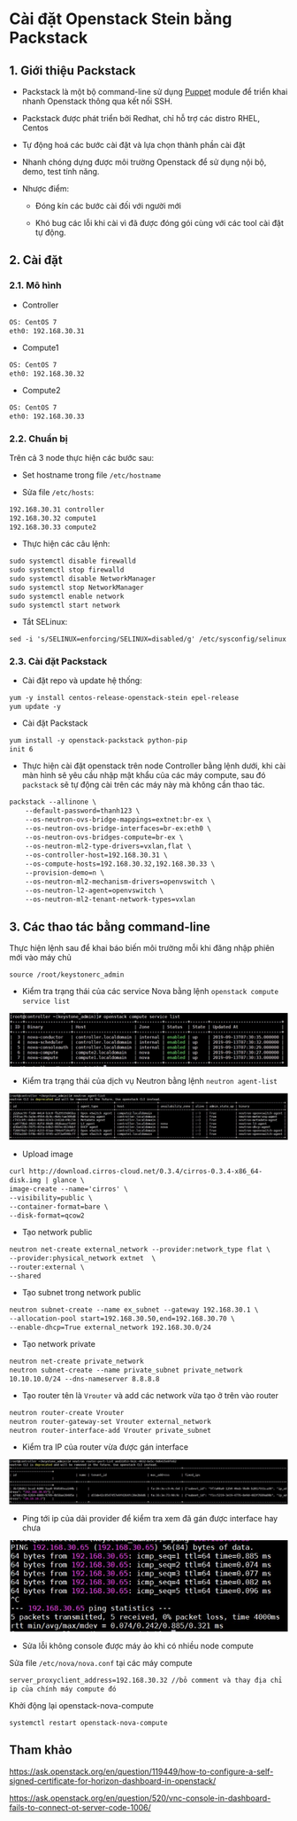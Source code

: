 # Cài đặt Openstack Stein bằng Packstack

## 1. Giới thiệu Packstack

- Packstack là một bộ command-line sử dụng [Puppet](http://www.puppetlabs.com/) module để triển khai nhanh Openstack thông qua kết nối SSH.

- Packstack được phát triển bởi Redhat, chỉ hỗ trợ các distro RHEL, Centos

- Tự động hoá các bước cài đặt và lựa chọn thành phần cài đặt

- Nhanh chóng dựng được môi trường Openstack để sử dụng nội bộ, demo, test tính năng.

- Nhược điểm:

	- Đóng kín các bước cài đối với người mới
	
	- Khó bug các lỗi khi cài vì đã được đóng gói cùng với các tool cài đặt tự động.
	
## 2. Cài đặt

### 2.1. Mô hình

- Controller

```
OS: CentOS 7
eth0: 192.168.30.31
```

- Compute1

```
OS: CentOS 7
eth0: 192.168.30.32
```

- Compute2

```
OS: CentOS 7
eth0: 192.168.30.33
```

### 2.2. Chuẩn bị

Trên cả 3 node thực hiện các bước sau:

- Set hostname trong file `/etc/hostname`

- Sửa file `/etc/hosts`:

```
192.168.30.31 controller
192.168.30.32 compute1
192.168.30.33 compute2
```

- Thực hiện các câu lệnh:

```
sudo systemctl disable firewalld
sudo systemctl stop firewalld
sudo systemctl disable NetworkManager
sudo systemctl stop NetworkManager
sudo systemctl enable network
sudo systemctl start network
```

- Tắt SELinux:

```
sed -i 's/SELINUX=enforcing/SELINUX=disabled/g' /etc/sysconfig/selinux
```

### 2.3. Cài đặt Packstack

- Cài đặt repo và update hệ thống:

```
yum -y install centos-release-openstack-stein epel-release
yum update -y
```

- Cài đặt Packstack

```
yum install -y openstack-packstack python-pip
init 6
```

- Thực hiện cài đặt openstack trên node Controller bằng lệnh dưới, khi cài màn hình sẽ yêu cầu nhập mật khẩu của các máy compute, sau đó `packstack` sẽ tự động cài trên các máy này mà không cần thao tác.

```
packstack --allinone \
    --default-password=thanh123 \
    --os-neutron-ovs-bridge-mappings=extnet:br-ex \
    --os-neutron-ovs-bridge-interfaces=br-ex:eth0 \
    --os-neutron-ovs-bridges-compute=br-ex \
    --os-neutron-ml2-type-drivers=vxlan,flat \
    --os-controller-host=192.168.30.31 \
    --os-compute-hosts=192.168.30.32,192.168.30.33 \
    --provision-demo=n \
	--os-neutron-ml2-mechanism-drivers=openvswitch \
	--os-neutron-l2-agent=openvswitch \
	--os-neutron-ml2-tenant-network-types=vxlan
```

## 3. Các thao tác bằng command-line

Thực hiện lệnh sau để khai báo biến môi trường mỗi khi đăng nhập phiên mới vào máy chủ

```
source /root/keystonerc_admin
```

- Kiểm tra trạng thái của các service Nova bằng lệnh `openstack compute service list`

<img src="img/04.jpg">

- Kiểm tra trạng thái của dịch vụ Neutron bằng lệnh `neutron agent-list`

<img src="img/05.jpg">

- Upload image

```
curl http://download.cirros-cloud.net/0.3.4/cirros-0.3.4-x86_64-disk.img | glance \
image-create --name='cirros' \
--visibility=public \
--container-format=bare \
--disk-format=qcow2
```

- Tạo network public

```
neutron net-create external_network --provider:network_type flat \
--provider:physical_network extnet  \
--router:external \
--shared
```

- Tạo subnet trong network public

```
neutron subnet-create --name ex_subnet --gateway 192.168.30.1 \
--allocation-pool start=192.168.30.50,end=192.168.30.70 \
--enable-dhcp=True external_network 192.168.30.0/24
```

- Tạo network private

```
neutron net-create private_network
neutron subnet-create --name private_subnet private_network 10.10.10.0/24 --dns-nameserver 8.8.8.8
```

- Tạo router tên là `Vrouter` và add các network vừa tạo ở trên vào router

```
neutron router-create Vrouter
neutron router-gateway-set Vrouter external_network
neutron router-interface-add Vrouter private_subnet
```

- Kiểm tra IP của router vừa được gán interface 

<img src="img/06.jpg">

- Ping tới ip của dải provider để kiểm tra xem đã gán được interface hay chưa

<img src="img/07.jpg">

- Sửa lỗi không console được máy ảo khi có nhiều node compute

Sửa file `/etc/nova/nova.conf` tại các máy compute

```
server_proxyclient_address=192.168.30.32 //bỏ comment và thay địa chỉ ip của chính máy compute đó
```

Khởi động lại openstack-nova-compute

```
systemctl restart openstack-nova-compute
```

## Tham khảo

https://ask.openstack.org/en/question/119449/how-to-configure-a-self-signed-certificate-for-horizon-dashboard-in-openstack/

https://ask.openstack.org/en/question/520/vnc-console-in-dashboard-fails-to-connect-ot-server-code-1006/